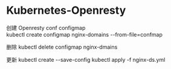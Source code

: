# Kubernetes-Openresty


创建 Openresty conf configmap  
kubectl create  configmap nginx-domains  --from-file=confmap

删除
kubectl  delete configmap  nginx-dmains

更新
kubectl create --save-config
kubectl apply -f nginx-ds.yml
